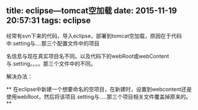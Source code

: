 title: eclipse—tomcat空加载
date: 2015-11-19 20:57:31
tags: eclipse
---

 经常有svn下来的代码，导入eclipse，部署到tomcat空加载，原因在于代码中.setting与....那三个配置文件中的项目
<!-- more -->
名信息与现在真实项目名不同。以及代码下的webRoot或webContent与.setting。。。。那三个文件中的不同。

解决办法：

** 在eclipse中新建一个想要命名的空项目，在新建时，设置到webcontent还是使用webRoot，然后将该项目.setting与.....那三个项目相关文件覆盖掉原来的。**
